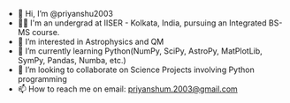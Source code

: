 - 👋 Hi, I’m @priyanshu2003
- 🙇‍♂️ I'm an undergrad at IISER - Kolkata, India, pursuing an Integrated BS-MS course.
- 👀 I’m interested in Astrophysics and QM
- 🌱 I’m currently learning Python(NumPy, SciPy, AstroPy, MatPlotLib, SymPy, Pandas, Numba, etc.)
- 💞️ I’m looking to collaborate on Science Projects involving Python programming
- 📫 How to reach me on email: priyanshum.2003@gmail.com


<!---
priyanshu2003/priyanshu2003 is a ✨ special ✨ repository because its `README.md` (this file) appears on your GitHub profile.
You can click the Preview link to take a look at your changes.
--->
